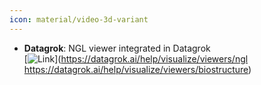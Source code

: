 ```yaml
---
icon: material/video-3d-variant
---
```


- **Datagrok**: NGL viewer integrated in Datagrok  
	[![Link](https://img.shields.io/badge/Link-offline-red?style=for-the-badge&logo=xamarin&logoColor=red)](https://datagrok.ai/help/visualize/viewers/ngl
https://datagrok.ai/help/visualize/viewers/biostructure) 
